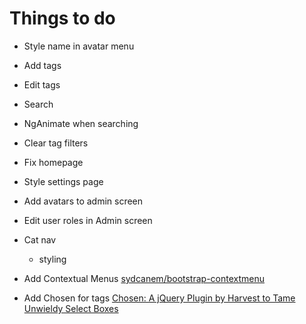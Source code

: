 # Things to do

- Style name in avatar menu
- Add tags
- Edit tags
- Search
- NgAnimate when searching
- Clear tag filters
- Fix homepage
- Style settings page
- Add avatars to admin screen
- Edit user roles in Admin screen
- Cat nav
	- styling

- Add Contextual Menus [sydcanem/bootstrap-contextmenu](https://github.com/sydcanem/bootstrap-contextmenu)
- Add Chosen for tags [Chosen: A jQuery Plugin by Harvest to Tame Unwieldy Select Boxes](http://harvesthq.github.io/chosen/)